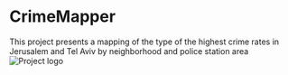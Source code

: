 # CrimeMapper
This project presents a mapping of the type of the highest crime rates in Jerusalem and Tel Aviv by neighborhood and police station area
![Project logo](/images/use1.jpg "My Project")
